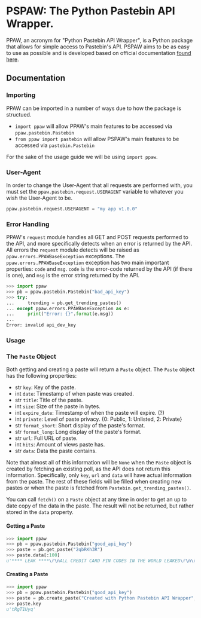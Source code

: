 # PSPAW: The Python Pastebin API Wrapper.

PPAW, an acronym for "Python Pastebin API Wrapper", is a Python package that allows for simple access to Pastebin's API. PSPAW aims to be as easy to use as possible and is developed based on official documentation [found here](http://pastebin.com/api).

## Documentation

### Importing

PPAW can be imported in a number of ways due to how the package is structued.

* `import ppaw` will allow PPAW's main features to be accessed via `ppaw.pastebin.Pastebin`
* `from ppaw import pastebin` will allow PSPAW's main features to be accessed via `pastebin.Pastebin`

For the sake of the usage guide we will be using `import ppaw`.

### User-Agent

In order to change the User-Agent that all requests are performed with, you must set the `ppaw.pastebin.request.USERAGENT` variable to whatever you wish the User-Agent to be.

```python
ppaw.pastebin.request.USERAGENT = "my app v1.0.0"
```

### Error Handling

PPAW's `request` module handles all GET and POST requests performed to the API, and more specifically detects when an error is returned by the API. All errors the `request` module detects will be raised as `ppaw.errors.PPAWBaseException` exceptions. The `ppaw.errors.PPAWBaseException` exception has two main important properties: `code` and `msg`. `code` is the error-code returned by the API (if there is one), and `msg` is the error string returned by the API.

```python
>>> import ppaw
>>> pb = ppaw.pastebin.Pastebin("bad_api_key")
>>> try:
...     trending = pb.get_trending_pastes()
... except ppaw.errors.PPAWBaseException as e:
...     print("Error: {}".format(e.msg))
...
Error: invalid api_dev_key
```

### Usage

### The `Paste` Object

Both getting and creating a paste will return a `Paste` object. The `Paste` object has the following properties:

* str `key`: Key of the paste.
* int `date`: Timestamp of when paste was created.
* str `title`: Title of the paste.
* int `size`: Size of the paste in bytes.
* int `expire_date`: Timestamp of when the paste will expire. (?)
* int `private`: Level of paste privacy. {0: Public, 1: Unlisted, 2: Private}
* str `format_short`: Short display of the paste's format.
* str `format_long`: Long display of the paste's format.
* str `url`: Full URL of paste.
* int `hits`: Amount of views paste has.
* str `data`: Data the paste contains.

Note that almost all of this information will be `None` when the `Paste` object is created by fetching an existing poll, as the API does not return this information. Specifically, only `key`, `url` and `data` will have actual information from the paste. The rest of these fields will be filled when creating new pastes or when the paste is fetched from `Pastebin.get_trending_pastes()`.

You can call `fetch()` on a `Paste` object at any time in order to get an up to date copy of the data in the paste. The result will not be returned, but rather stored in the `data` property.

#### Getting a Paste

```python
>>> import ppaw
>>> pb = ppaw.pastebin.Pastebin("good_api_key")
>>> paste = pb.get_paste("2qbRKh3R")
>>> paste.data[:100]
u'**** LEAK ****\r\nALL CREDIT CARD PIN CODES IN THE WORLD LEAKED\r\n\r\n0000 0001 0002 0003 0004 0005 0006 '
```

#### Creating a Paste

```python
>>> import ppaw
>>> pb = ppaw.pastebin.Pastebin("good_api_key")
>>> paste = pb.create_paste("Created with Python Pastebin API Wrapper", "ppaw test", "python", 1, "N", True)
>>> paste.key
u'tRgT1Uyq'
```
